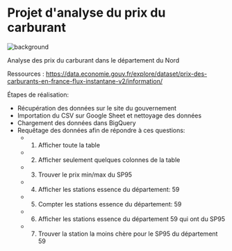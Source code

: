 # Projet d'analyse du prix du carburant
![background](https://github.com/user-attachments/assets/09ac6969-8e78-4910-a7cd-1d8fcd8d2f65)

Analyse des prix du carburant dans le département du Nord

Ressources :
https://data.economie.gouv.fr/explore/dataset/prix-des-carburants-en-france-flux-instantane-v2/information/

Étapes de réalisation:
- Récupération des données sur le site du gouvernement
- Importation du CSV sur Google Sheet et nettoyage des données
- Chargement des données dans BigQuery
- Requêtage des données afin de répondre à ces questions:
  * 1. Afficher toute la table
  * 2. Afficher seulement quelques colonnes de la table
  * 3. Trouver le prix min/max du SP95
  * 4. Afficher les stations essence du département: 59
  * 5. Compter les stations essence du département: 59
  * 6. Afficher les stations essence du département 59 qui ont du SP95
  * 7. Trouver la station la moins chère pour le SP95 du département 59

  
